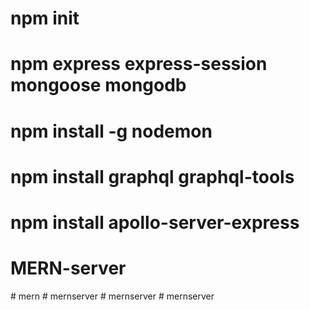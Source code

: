 # npm init 
# npm express  express-session mongoose mongodb
# npm install -g nodemon 
# npm install graphql graphql-tools 
# npm install apollo-server-express
# MERN-server
#   m e r n  
 #   m e r n s e r v e r  
 #   m e r n s e r v e r  
 #   m e r n s e r v e r  
 
